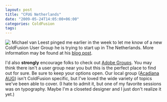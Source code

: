 ```yaml
---
layout: post
title: "CFUG Netherlands"
date: "2009-05-24T14:05:00+06:00"
categories: ColdFusion 
tags: 
---
```


<img src="https://static.raymondcamden.com/images/cfjedi//n.png" align="left" style="margin-right:5px"> Michael van Leest pinged me earlier in the week to let me know of a new ColdFusion User Group he is trying to start up in The Netherlands. More information may be found at his <a href="http://michaelvanleest.com/index.cfm/2009/5/22/CFUG-Netherlands">blog post</a>. 


I'd also <b>strongly</b> encourage folks to check out <a href="http://groups.adobe.com">Adobe Groups</a>. You may think there isn't a user group near you but this is the perfect place to find out for sure. Be sure to keep your options open. Our local group (<a href="http://www.acadiana-aug.org">Acadiana AUG</a>) isn't ColdFusion specific, but I've loved the wide variety of topics we've been able to cover. (I hate to admit it, but one of my favorite sessions was on typography. Maybe I'm a closeted designer and I just don't realize it yet.) 

<br clear="left">